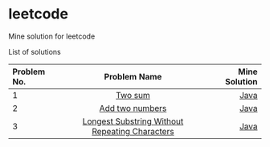 # leetcode
Mine solution for leetcode

List of solutions


| Problem No.   | Problem Name    | Mine Solution |
| :------------ |:---------------:| -----:|
| 1  | [Two sum](https://leetcode.com/problems/two-sum/) | [Java](https://github.com/liborutgers12/leetcode/blob/master/Two%20Sum) |
| 2  | [Add two numbers](https://leetcode.com/problems/add-two-numbers/)        |   [Java](https://github.com/liborutgers12/leetcode/blob/master/Add%20Two%20Numbers) |
| 3  | [Longest Substring Without Repeating Characters](https://leetcode.com/problems/longest-substring-without-repeating-characters/) |[Java](https://github.com/liborutgers12/leetcode/blob/master/Longest%20Substring%20Without%20Repeating%20Characters) |
